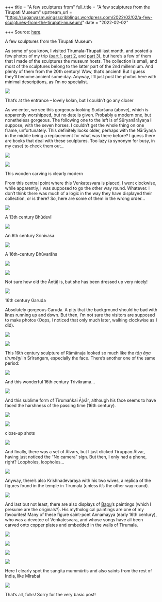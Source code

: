 +++
title = "A few sculptures from"
full_title = "A few sculptures from the Tirupati Museum"
upstream_url = "https://suganyasmusingsscribblings.wordpress.com/2022/02/02/a-few-sculptures-from-the-tirupati-museum/"
date = "2022-02-02"

+++
Source: [here](https://suganyasmusingsscribblings.wordpress.com/2022/02/02/a-few-sculptures-from-the-tirupati-museum/).

A few sculptures from the Tirupati Museum

As some of you know, I visited Tirumala-Tirupati last month, and posted a few photos of my trip ([part 1](https://suganyasmusingsscribblings.wordpress.com/2022/01/16/a-journey-to-tirupati-photo-musings-part-1/), [part 2](https://suganyasmusingsscribblings.wordpress.com/2022/01/17/a-journey-to-tirupati-photo-musings-part-2/), and [part 3](https://suganyasmusingsscribblings.wordpress.com/2022/01/18/a-journey-to-tirumalai-photo-musings-final-part/)), but here’s a few of them that I made of the sculptures the museum hosts. The collection is small, and most of the sculptures belong to the latter part of the 2nd millennium. And plenty of them from the 20th century! Wow, that’s ancient! But I guess they’ll become ancient some day. Anyway, I’ll just post the photos here with minimal descriptions, as I’m no specialist.

![](https://suganyasmusingsscribblings.files.wordpress.com/2022/02/20220115_093105.jpg?w=762)

That’s at the entrance – lovely kolan, but I couldn’t go any closer

As we enter, we see this gorgeous-looking Sudarśana (above), which is apparently worshipped, but no date is given. Probably a modern one, but nonetheless gorgeous. The following one to the left is of Sūryanārāyaṇa I suppose, with the seven horses. I couldn’t get the whole thing on one frame, unfortunately. This definitely looks older, perhaps with the Nārāyaṇa in the middle being a replacement for what was there before? I guess there are books that deal with these sculptures. Too lazy (a synonym for busy, in my case) to check them out…

![](https://suganyasmusingsscribblings.files.wordpress.com/2022/02/20220115_093212.jpg?w=762)

![](https://suganyasmusingsscribblings.files.wordpress.com/2022/02/20220115_093305.jpg?w=762)

This wooden carving is clearly modern

From this central point where this Venkatesvara is placed, I went clockwise, while apparently, I was supposed to go the other way round. Whatever. I don’t think there was much of a logic in the way they have displayed their collection, or is there? So, here are some of them in the wrong order…

![](https://suganyasmusingsscribblings.files.wordpress.com/2022/02/20220202_093824.jpg?w=649)

A 13th century Bhūdevī

![](https://suganyasmusingsscribblings.files.wordpress.com/2022/02/20220202_093511.jpg?w=821)

An 8th century Srinivasa

![](https://suganyasmusingsscribblings.files.wordpress.com/2022/02/20220202_093749.jpg?w=741)

A 16th-century Bhūvarāha

![](https://suganyasmusingsscribblings.files.wordpress.com/2022/02/20220202_094027.jpg)

![](https://suganyasmusingsscribblings.files.wordpress.com/2022/02/20220202_093423.jpg)

Not sure how old the Āṇṭāḷ is, but she has been dressed up very nicely!

![](https://suganyasmusingsscribblings.files.wordpress.com/2022/02/20220202_093859.jpg?w=840)

16th century Garuḍa

Absolutely gorgeous Garuḍa. A pity that the background should be bad with lines running up and down. But then, I’m not sure the visitors are supposed to make photos (Oops, I noticed that only much later, walking clockwise as I did).

![](https://suganyasmusingsscribblings.files.wordpress.com/2022/02/20220202_094103.jpg)

![](https://suganyasmusingsscribblings.files.wordpress.com/2022/02/20220202_094412.jpg)

This 16th century sculpture of Rāmānuja looked so much like the *tāṉ āṉa tirumēṉi* in Śrīraṅgam, especially the face. There’s another one of the same period:

![](https://suganyasmusingsscribblings.files.wordpress.com/2022/02/20220202_094814.jpg?w=837)

And this wonderful 16th century Trivikrama…

![](https://suganyasmusingsscribblings.files.wordpress.com/2022/02/20220202_094632.jpg?w=768)

And this sublime form of Tirumaṅkai Āḻvār, although his face seems to have faced the harshness of the passing time (16th century).

![](https://suganyasmusingsscribblings.files.wordpress.com/2022/02/20220202_094455.jpg?w=555)

![](https://suganyasmusingsscribblings.files.wordpress.com/2022/02/20220202_094540.jpg)

close-up shots

![](https://suganyasmusingsscribblings.files.wordpress.com/2022/02/20220202_094600.jpg)

And finally, there was a set of Āḻvārs, but I just clicked Tiruppāṇ Āḻvār, having just noticed the “No camera” sign. But then, I only had a phone, right? Loopholes, loopholes…

![](https://suganyasmusingsscribblings.files.wordpress.com/2022/02/20220202_095112.jpg?w=498)

Anyway, there’s also Krishnadevaraya with his two wives, a replica of the figures found in the temple in Tirumalā (unless it’s the other way round).

![](https://suganyasmusingsscribblings.files.wordpress.com/2022/02/20220202_094932.jpg)

And last but not least, there are also displays of [Bapu](https://en.wikipedia.org/wiki/Bapu_(director))‘s paintings (which I presume are the originals?). His mythological paintings are one of my favourites! Many of these figure saint-poet Annamayya (early 16th century), who was a devotee of Venkatesvara, and whose songs have all been carved onto copper plates and embedded in the walls of Tirumala.

![](https://suganyasmusingsscribblings.files.wordpress.com/2022/02/20220202_093629.jpg)

![](https://suganyasmusingsscribblings.files.wordpress.com/2022/02/20220202_093654.jpg)

![](https://suganyasmusingsscribblings.files.wordpress.com/2022/02/20220202_093606.jpg?w=840)

![](https://suganyasmusingsscribblings.files.wordpress.com/2022/02/20220202_093540.jpg?w=817)

Here I clearly spot the sangita mummūrtis and also saints from the rest of India, like Mirabai

![](https://suganyasmusingsscribblings.files.wordpress.com/2022/02/20220202_092823.jpg?w=840)

That’s all, folks! Sorry for the very basic post!
